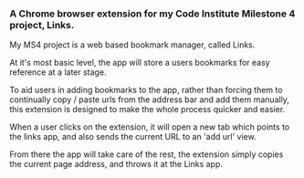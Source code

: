 ### A Chrome browser extension for my Code Institute Milestone 4 project, Links.

My MS4 project is a web based bookmark manager, called Links.

At it's most basic level, the app will store a users bookmarks for easy reference at a later stage.

To aid users in adding bookmarks to the app, rather than forcing them to continually copy / paste urls from the address bar and add them manually, this extension is designed to make the whole process quicker and easier.

When a user clicks on the extension, it will open a new tab which points to the links app, and also sends the current URL to an 'add url' view.

From there the app will take care of the rest, the extension simply copies the current page address, and throws it at the Links app.